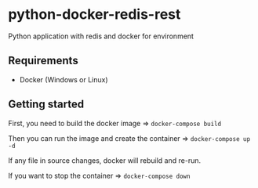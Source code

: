 # python-docker-redis-rest

Python application with redis and docker for environment

## Requirements
- Docker (Windows or Linux)

## Getting started

First, you need to build the docker image => `docker-compose build`

Then you can run the image and create the container => `docker-compose up -d`

If any file in source changes, docker will rebuild and re-run.

If you want to stop the container => `docker-compose down`